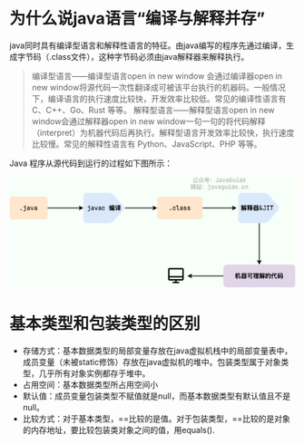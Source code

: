 # 为什么说java语言“编译与解释并存”

java同时具有编译型语言和解释性语言的特征。由java编写的程序先通过编译，生成字节码（.class文件），这种字节码必须由java解释器来解释执行。

> 编译型语言——编译型语言open in new window 会通过编译器open in new window将源代码一次性翻译成可被该平台执行的机器码。一般情况下，编译语言的执行速度比较快，开发效率比较低。常见的编译性语言有 C、C++、Go、Rust 等等。
> 解释型语言——解释型语言open in new window会通过解释器open in new window一句一句的将代码解释（interpret）为机器代码后再执行。解释型语言开发效率比较快，执行速度比较慢。常见的解释性语言有 Python、JavaScript、PHP 等等。

Java 程序从源代码到运行的过程如下图所示：

![1699877456937](image/2023-11-13-Resume之java基础/1699877456937.png)

# 基本类型和包装类型的区别
+ 存储方式：基本数据类型的局部变量存放在java虚拟机栈中的局部变量表中，成员变量（未被static修饰）存放在java虚拟机的堆中。包装类型属于对象类型，几乎所有对象实例都存于堆中。
+ 占用空间：基本数据类型所占用空间小
+ 默认值：成员变量包装类型不赋值就是null，而基本数据类型有默认值且不是null。
+ 比较方式：对于基本类型，==比较的是值。对于包装类型，==比较的是对象的内存地址，要比较包装类对象之间的值，用equals().